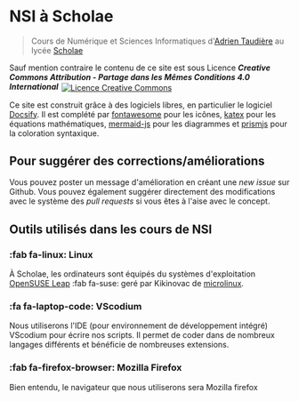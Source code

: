 # NSI à Scholae

> Cours de Numérique et Sciences Informatiques d'[Adrien Taudière](https://adrientaudiere.com) au lycée [Scholae](https://scholae.fr)

Sauf mention contraire le contenu de ce site est sous Licence ***Creative Commons Attribution -  Partage dans les Mêmes Conditions 4.0 International***
<a rel="license" href="http://creativecommons.org/licenses/by-sa/4.0/"> <img alt="Licence Creative Commons" style="display:inline; vertical-align:middle; margin-left:2px;" src="https://i.creativecommons.org/l/by-sa/4.0/80x15.png" /></a>

Ce site est construit grâce à des logiciels libres, en particulier le logiciel [Docsify](https://docsify.js.org/#/). Il est complété par [fontawesome](https://fontawesome.com/) pour les icônes, [katex](https://katex.org/) pour les équations mathématiques, [mermaid-js](https://mermaid-js.github.io/mermaid/#/) pour les diagrammes et [prismjs](https://prismjs.com/) pour la coloration syntaxique.

## Pour suggérer des corrections/améliorations

Vous pouvez poster un message d'amélioration en créant une *new issue* sur Github. Vous pouvez également suggérer directement des modifications avec le système des *pull requests* si vous êtes à l'aise avec le concept.

## Outils utilisés dans les cours de NSI

### :fab fa-linux: Linux

À Scholae, les ordinateurs sont équipés du systèmes d'exploitation [OpenSUSE Leap](https://blog.microlinux.fr/opensuse-setup-15-2/) :fab fa-suse: geré par Kikinovac de [microlinux](microlinux.fr/).

### :fa fa-laptop-code: VScodium

Nous utiliserons l'IDE (pour environnement de développement intégré) VScodium pour écrire nos scripts. Il permet de coder dans de nombreux langages différents et bénéficie de nombreuses extensions.

### :fab fa-firefox-browser: Mozilla Firefox

Bien entendu, le navigateur que nous utiliserons sera Mozilla firefox
